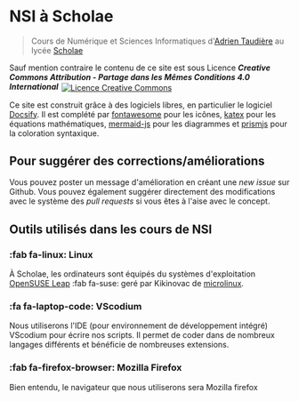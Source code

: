 # NSI à Scholae

> Cours de Numérique et Sciences Informatiques d'[Adrien Taudière](https://adrientaudiere.com) au lycée [Scholae](https://scholae.fr)

Sauf mention contraire le contenu de ce site est sous Licence ***Creative Commons Attribution -  Partage dans les Mêmes Conditions 4.0 International***
<a rel="license" href="http://creativecommons.org/licenses/by-sa/4.0/"> <img alt="Licence Creative Commons" style="display:inline; vertical-align:middle; margin-left:2px;" src="https://i.creativecommons.org/l/by-sa/4.0/80x15.png" /></a>

Ce site est construit grâce à des logiciels libres, en particulier le logiciel [Docsify](https://docsify.js.org/#/). Il est complété par [fontawesome](https://fontawesome.com/) pour les icônes, [katex](https://katex.org/) pour les équations mathématiques, [mermaid-js](https://mermaid-js.github.io/mermaid/#/) pour les diagrammes et [prismjs](https://prismjs.com/) pour la coloration syntaxique.

## Pour suggérer des corrections/améliorations

Vous pouvez poster un message d'amélioration en créant une *new issue* sur Github. Vous pouvez également suggérer directement des modifications avec le système des *pull requests* si vous êtes à l'aise avec le concept.

## Outils utilisés dans les cours de NSI

### :fab fa-linux: Linux

À Scholae, les ordinateurs sont équipés du systèmes d'exploitation [OpenSUSE Leap](https://blog.microlinux.fr/opensuse-setup-15-2/) :fab fa-suse: geré par Kikinovac de [microlinux](microlinux.fr/).

### :fa fa-laptop-code: VScodium

Nous utiliserons l'IDE (pour environnement de développement intégré) VScodium pour écrire nos scripts. Il permet de coder dans de nombreux langages différents et bénéficie de nombreuses extensions.

### :fab fa-firefox-browser: Mozilla Firefox

Bien entendu, le navigateur que nous utiliserons sera Mozilla firefox
